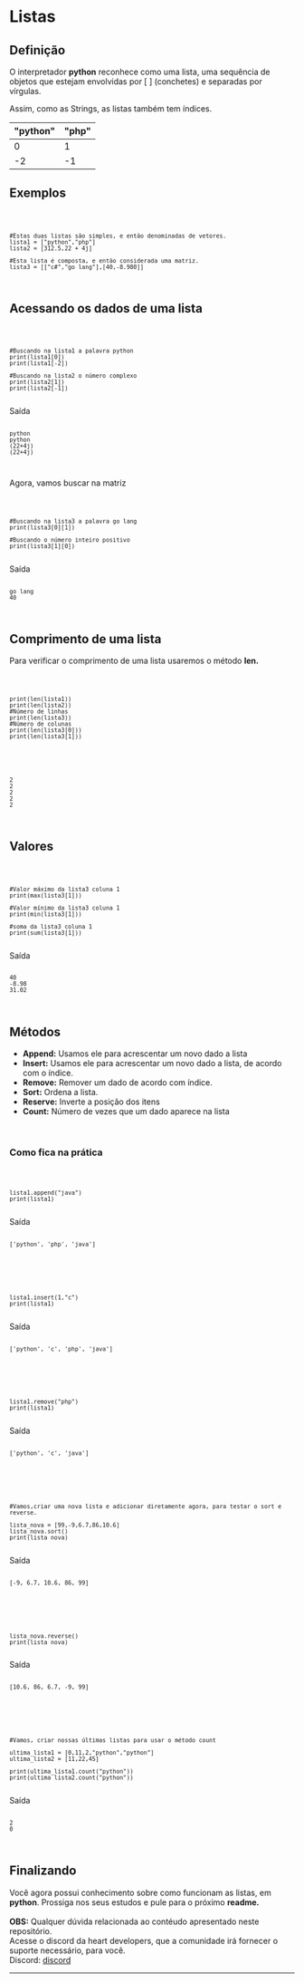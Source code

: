 # Listas
## Definição
O interpretador <b>python</b> reconhece como uma lista, uma sequência de objetos que estejam envolvidas por [ ] (conchetes) e separadas por vírgulas.

Assim, como as Strings, as listas também tem índices.

|"python"|"php"|
|--------|-----|
|    0   |  1  |
|   -2   | -1  | 


## Exemplos

<code>
    
    #Estas duas listas são simples, e então denominadas de vetores.
    lista1 = ["python","php"]
    lista2 = [312.5,22 + 4j]

    #Esta lista é composta, e então considerada uma matriz.
    lista3 = [["c#","go lang"],[40,-8.980]]

</code> 

## Acessando os dados de uma lista 

<code>

    #Buscando na lista1 a palavra python
    print(lista1[0])
    print(lista1[-2])

    #Buscando na lista2 o número complexo
    print(lista2[1])
    print(lista2[-1])

</code>
Saída
<code>

    python
    python
    (22+4j)
    (22+4j)    
</code>

Agora, vamos buscar na matriz

<code>

    #Buscando na lista3 a palavra go lang
    print(lista3[0][1])

    #Buscando o número inteiro positivo
    print(lista3[1][0])

</code>
Saída
<code>

    go lang
    40
</code>

## Comprimento de uma lista

<p>Para verificar o comprimento de uma lista usaremos o método <b>len.</b></p>

<code>

    print(len(lista1))
    print(len(lista2))
    #Número de linhas
    print(len(lista3))
    #Número de colunas
    print(len(lista3[0]))
    print(len(lista3[1]))
</code>

<code>

    2
    2
    2
    2
    2

</code>

## Valores 

<code>
    
    #Valor máximo da lista3 coluna 1
    print(max(lista3[1]))

    #Valor mínimo da lista3 coluna 1
    print(min(lista3[1]))

    #soma da lista3 coluna 1
    print(sum(lista3[1]))

</code>
Saída

<code>

    40
    -8.98
    31.02

</code>


## Métodos 

<ul>
    <li><b>Append:</b> Usamos ele para acrescentar um novo dado a lista</li>
    <li><b>Insert:</b> Usamos ele para acrescentar um novo dado a lista, de acordo com o índice.</li>
    <li><b>Remove:</b> Remover um dado de acordo com índice.</li>
    <li><b>Sort:</b> Ordena a lista.</li>
    <li><b>Reserve:</b> Inverte a posição dos itens</li>
    <li><b>Count:</b> Número de vezes que um dado aparece na lista</li>

</ul>
<br>

### Como fica na prática

<code>

    lista1.append("java")
    print(lista1)
</code>
Saída
<code>
    
    ['python', 'php', 'java']
</code>
<br>
<code>

    lista1.insert(1,"c")
    print(lista1)

</code>
Saída
<code>

    ['python', 'c', 'php', 'java']
</code>
<br>
<code>

    lista1.remove("php")
    print(lista1)
</code>
Saída
<code>

    ['python', 'c', 'java']
</code>
<br>

<code>

    #Vamos,criar uma nova lista e adicionar diretamente agora, para testar o sort e reverse.

    lista_nova = [99,-9,6.7,86,10.6]
    lista_nova.sort()
    print(lista_nova)
</code>
Saída
<code>

    [-9, 6.7, 10.6, 86, 99]
</code>
<br>
<code>

    lista_nova.reverse()
    print(lista_nova)
</code>
Saída
<code>

    [10.6, 86, 6.7, -9, 99]
</code>
<br>
<code>
    
    #Vamos, criar nossas últimas listas para usar o método count

    ultima_lista1 = [0,11,2,"python","python"]
    ultima_lista2 = [11,22,45]

    print(ultima_lista1.count("python"))
    print(ultima_lista2.count("python")) 
</code>
Saída
<code>

    2
    0
</code>

## Finalizando
Você agora possui conhecimento sobre como funcionam as listas, em<b> python</b>. Prossiga nos seus estudos e pule para o próximo <b>readme.</b>
<br>
<br>
<b>OBS:</b> Qualquer dúvida relacionada ao contéudo apresentado neste repositório.<br>
Acesse o discord da heart developers, que a comunidade irá fornecer o suporte necessário, para você.<br>
Discord: <a href="https://discord.com/invite/7UJDgBG">discord</a>
<hr>